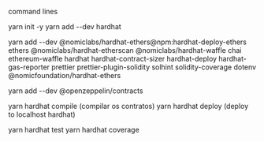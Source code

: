 command lines 

yarn init -y
yarn add --dev hardhat 

yarn add --dev @nomiclabs/hardhat-ethers@npm:hardhat-deploy-ethers ethers @nomiclabs/hardhat-etherscan @nomiclabs/hardhat-waffle chai ethereum-waffle hardhat hardhat-contract-sizer hardhat-deploy hardhat-gas-reporter prettier prettier-plugin-solidity solhint solidity-coverage dotenv @nomicfoundation/hardhat-ethers

yarn add --dev @openzeppelin/contracts

yarn hardhat compile (compilar os contratos)
yarn hardhat deploy (deploy to localhost hardhat)

yarn hardhat test
yarn hardhat coverage